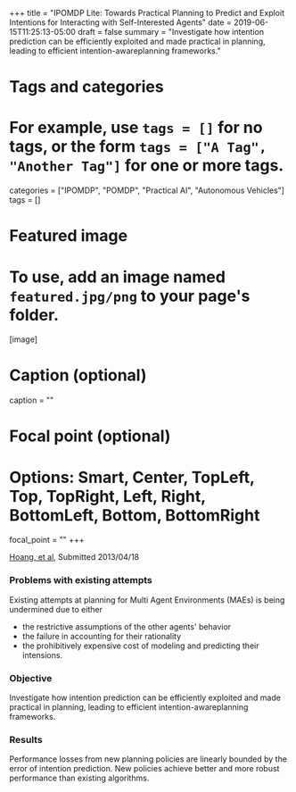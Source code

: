 +++
title = "IPOMDP Lite: Towards Practical Planning to Predict and Exploit Intentions for Interacting with Self-Interested Agents"
date = 2019-06-15T11:25:13-05:00
draft = false
summary = "Investigate how intention prediction can be efficiently exploited and made practical in planning, leading to efficient intention-awareplanning frameworks."

# Tags and categories
# For example, use `tags = []` for no tags, or the form `tags = ["A Tag", "Another Tag"]` for one or more tags.
categories = ["IPOMDP", "POMDP", "Practical AI", "Autonomous Vehicles"]
tags = []

# Featured image
# To use, add an image named `featured.jpg/png` to your page's folder.
[image]
  # Caption (optional)
  caption = ""

  # Focal point (optional)
  # Options: Smart, Center, TopLeft, Top, TopRight, Left, Right, BottomLeft, Bottom, BottomRight
  focal_point = ""
+++

[Hoang, et al](https://arxiv.org/abs/1304.5159), Submitted 2013/04/18

### Problems with existing attempts

Existing attempts at planning for Multi Agent Environments (MAEs) is being undermined due to either

* the restrictive assumptions of the other agents' behavior
* the failure in accounting for their rationality
* the prohibitively expensive cost of modeling and predicting their intensions.

### Objective

Investigate how intention prediction can be efficiently exploited and made practical in planning, leading to efficient intention-awareplanning frameworks.

### Results

Performance losses from new planning policies are linearly bounded by the error of intention prediction. New policies achieve better and more robust performance than existing algorithms.
